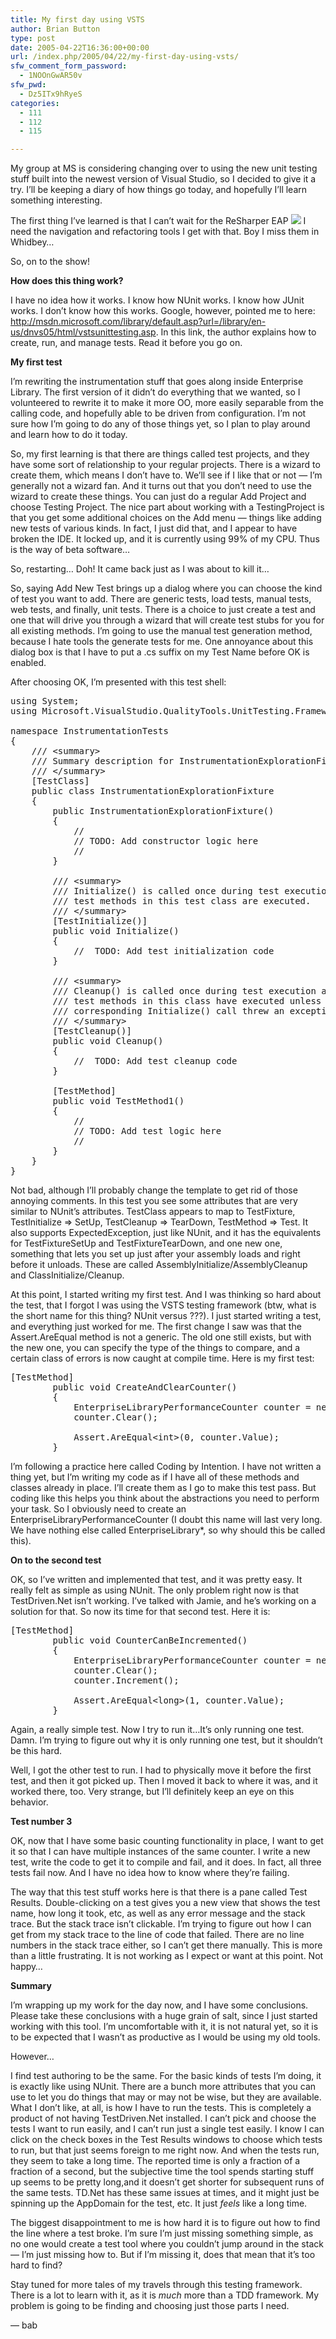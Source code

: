 ```yaml
---
title: My first day using VSTS
author: Brian Button
type: post
date: 2005-04-22T16:36:00+00:00
url: /index.php/2005/04/22/my-first-day-using-vsts/
sfw_comment_form_password:
  - 1NOOnGwAR50v
sfw_pwd:
  - Dz5ITx9hRyeS
categories:
  - 111
  - 112
  - 115

---
```

My group at MS is considering changing over to using the new unit testing stuff built into the newest version of Visual Studio, so I decided to give it a try. I&rsquo;ll be keeping a diary of how things go today, and hopefully I&rsquo;ll learn something interesting.

The first thing I&rsquo;ve learned is that I can&rsquo;t wait for the ReSharper EAP ![][1]&nbsp;I need the navigation and refactoring tools I get with that. Boy I miss them in Whidbey&hellip;

So, on to the show!

**How does this thing work?**

I have no idea how it works. I know how NUnit works. I know how JUnit works. I don&rsquo;t know how this works. Google, however, pointed me to here: <http://msdn.microsoft.com/library/default.asp?url=/library/en-us/dnvs05/html/vstsunittesting.asp>. In this link, the author explains how to create, run, and manage tests. Read it before you go on.

**My first test**

I&rsquo;m rewriting the instrumentation stuff that goes along inside Enterprise Library. The first version of it didn&rsquo;t do everything that we wanted, so I volunteered to rewrite it to make it more OO, more easily separable from the calling code, and hopefully able to be driven from configuration. I&rsquo;m not sure how I&rsquo;m going to do any of those things yet, so I plan to play around and learn how to do it today.

So, my first learning is that there are things called test projects, and they have some sort of relationship to your regular projects. There is a wizard to create them, which means I don&rsquo;t have to. We&rsquo;ll see if I like that or not &mdash; I&rsquo;m generally not a wizard fan. And it turns out that you don&rsquo;t need to use the wizard to create these things. You can just do a regular Add Project and choose Testing Project. The nice part about working with a TestingProject is that you get some additional choices on the Add menu &mdash; things like adding new tests of various kinds. In fact, I just did that, and I appear to have broken the IDE.&nbsp;It locked up, and it is currently using 99% of my CPU. Thus is the way of beta software&hellip;

So, restarting&hellip; Doh! It came back just as I was about to kill it&hellip;

So, saying Add New Test brings up a dialog where you can choose the kind of test you want to add. There are generic tests, load tests, manual tests, web tests, and finally, unit tests. There is a choice to just create a test and one that will drive you through a wizard that will create test stubs for you for all existing methods. I&rsquo;m going to use the manual test generation method, because I hate tools the generate tests for me. One annoyance about this dialog box is that I have to put a .cs suffix on my Test Name before OK is enabled.

After choosing OK, I&rsquo;m presented with this test shell:

<pre>using System;
using Microsoft.VisualStudio.QualityTools.UnitTesting.Framework;

namespace InstrumentationTests
{
    /// &lt;summary>
    /// Summary description for InstrumentationExplorationFixture
    /// &lt;/summary>
    [TestClass]
    public class InstrumentationExplorationFixture
    {
        public InstrumentationExplorationFixture()
        {
            //
            // TODO: Add constructor logic here
            //
        }

        /// &lt;summary>
        /// Initialize() is called once during test execution before
        /// test methods in this test class are executed.
        /// &lt;/summary>
        [TestInitialize()]
        public void Initialize()
        {
            //  TODO: Add test initialization code
        }

        /// &lt;summary>
        /// Cleanup() is called once during test execution after
        /// test methods in this class have executed unless the
        /// corresponding Initialize() call threw an exception.
        /// &lt;/summary>
        [TestCleanup()]
        public void Cleanup()
        {
            //  TODO: Add test cleanup code
        }

        [TestMethod]
        public void TestMethod1()
        {
            //
            // TODO: Add test logic here
            //
        }
    }
}
</pre>

Not bad, although I&rsquo;ll probably change the template to get rid of those annoying comments. In this test you see some attributes that are very similar to NUnit&rsquo;s attributes. TestClass appears to map to TestFixture, TestInitialize => SetUp, TestCleanup => TearDown, TestMethod => Test. It also supports ExpectedException, just like NUnit, and it has the equivalents for TestFixtureSetUp and TestFixtureTearDown, and one new one, something that lets you set up just after your assembly loads and right before it unloads. These are called AssemblyInitialize/AssemblyCleanup and ClassInitialize/Cleanup.

At this point, I started writing my first test. And I was thinking so hard about the test, that I forgot I was using the VSTS testing framework (btw, what is the short name for this thing? NUnit versus ???). I just started writing a test, and everything just worked for me. The first change I saw was that the Assert.AreEqual method is not a generic. The old one still exists, but with the new one, you can specify the type of the things to compare, and a certain class of errors is now caught at compile time. Here is my first test:

<pre>[TestMethod]
        public void CreateAndClearCounter()
        {
            EnterpriseLibraryPerformanceCounter counter = new EnterpriseLibraryPerformanceCounter();
            counter.Clear();

            Assert.AreEqual&lt;int>(0, counter.Value);
        }
</pre>

I&rsquo;m following a practice here called Coding by Intention. I have not written a thing yet, but I&rsquo;m writing my code as if I have all of these methods and classes already in place. I&rsquo;ll create them as I go to make this test pass. But coding like this helps you think about the abstractions you need to perform your task. So I obviously need to create an EnterpriseLibraryPerformanceCounter (I doubt this name will last very long. We have nothing else called EnterpriseLibrary*, so why should this be called this).

**On to the second test**

OK, so I&rsquo;ve written and implemented that test, and it was pretty easy. It really felt as simple as using NUnit. The only problem right now is that TestDriven.Net isn&rsquo;t working. I&rsquo;ve talked with Jamie, and he&rsquo;s working on a solution for that. So now its time for that second test. Here it is:

<pre>[TestMethod]
        public void CounterCanBeIncremented()
        {
            EnterpriseLibraryPerformanceCounter counter = new EnterpriseLibraryPerformanceCounter();
            counter.Clear();
            counter.Increment();

            Assert.AreEqual&lt;long>(1, counter.Value);
        }
</pre>

Again, a really simple test. Now I try to run it&hellip;It&rsquo;s only running one test. Damn. I&rsquo;m trying to figure out why it is only running one test, but it shouldn&rsquo;t be this hard.

Well, I got the other test to run. I had to physically move it before the first test, and then it got picked up. Then I moved it back to where it was, and it worked there, too. Very strange, but I&rsquo;ll definitely keep an eye on this behavior.

**Test number 3**

OK, now that I have some basic counting functionality in place, I want to get it so that I can have multiple instances of the same counter. I write a new test, write the code to get it to compile and fail, and it does. In fact, all three tests fail now. And I have no idea how to know where they&rsquo;re failing.

The way that this test stuff works here is that there is a pane called Test Results. Double-clicking on a test gives you a new view that shows the test name, how long it took, etc, as well as any error message and the stack trace. But the stack trace isn&rsquo;t clickable. I&rsquo;m trying to figure out how I can get from my stack trace to the line of code that failed. There are no line numbers in the stack trace either, so I can&rsquo;t get there manually. This is more than a little frustrating. It is not working as I expect or want at this point. Not happy&hellip;

**Summary**

I&rsquo;m wrapping up my work for the day now, and I have some conclusions. Please take these conclusions with a huge grain of salt, since I just started working with this tool. I&rsquo;m uncomfortable with it, it is not natural yet, so it is to be expected that I wasn&rsquo;t as productive as I would be using my old tools.

However&hellip;

I find test authoring to be the same. For the basic kinds of tests I&rsquo;m doing, it is exactly like using NUnit. There are a bunch more attributes that you can use to let you do things that may or may not be wise, but they are available. What I don&rsquo;t like, at all, is how I have to run the tests. This is completely a product of not having TestDriven.Net installed. I can&rsquo;t pick and choose the tests I want to run easily, and I can&rsquo;t run just a single test easily. I know I can click on the check boxes in the Test Results windows to choose which tests to run, but that just seems foreign to me right now. And when the tests run, they seem to take a long time. The reported time is only a fraction of a fraction of a second, but the subjective time the tool spends starting stuff up seems to be pretty long,and it doesn&rsquo;t get shorter for subsequent runs of the same tests. TD.Net has these same issues at times, and it might just be spinning up the AppDomain for the test, etc. It just _feels_ like a long time.

The biggest disappointment to me is how hard it is to figure out how to find the line where a test broke. I&rsquo;m sure I&rsquo;m just missing something simple, as no one would create a test tool where you couldn&rsquo;t jump around in the stack &mdash; I&rsquo;m just missing how to. But if I&rsquo;m missing it, does that mean that it&rsquo;s too hard to find?

Stay tuned for more tales of my travels through this testing framework. There is a lot to learn with it, as it is _much_ more than a TDD framework. My problem is going to be finding and choosing just those parts I need.

&mdash; bab

&nbsp;

 [1]: http://www.agilestl.com/private/blog/smile1.gif